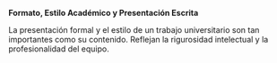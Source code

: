 <a name="_18qifziv5ibs"></a>**Formato, Estilo Académico y Presentación Escrita**

La presentación formal y el estilo de un trabajo universitario son tan importantes como su contenido. Reflejan la rigurosidad intelectual y la profesionalidad del equipo.